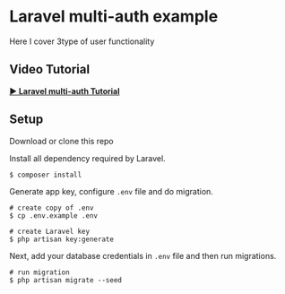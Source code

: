 # Laravel multi-auth example
Here I cover 3type of user functionality


## Video Tutorial

 **[ ▶️ Laravel multi-auth Tutorial](https://www.youtube.com/watch?v=KBA22pSeoe4)**

## Setup

Download or clone this repo



Install all dependency required by Laravel.
```shell
$ composer install
```

Generate app key, configure `.env` file and do migration.
```shell
# create copy of .env
$ cp .env.example .env

# create Laravel key
$ php artisan key:generate
```

Next, add your database credentials in `.env` file and then run migrations.
```shell
# run migration
$ php artisan migrate --seed
```
